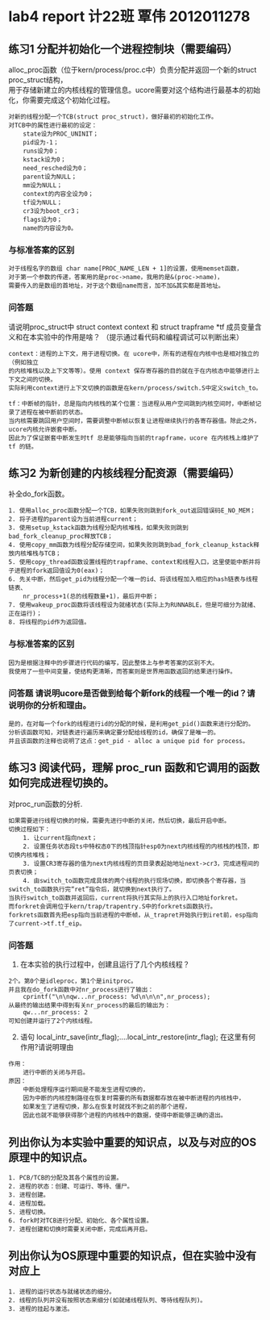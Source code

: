# lab4 report 计22班 覃伟 2012011278

## 练习1 分配并初始化一个进程控制块（需要编码）
alloc_proc函数（位于kern/process/proc.c中）负责分配并返回一个新的struct proc_struct结构，     
用于存储新建立的内核线程的管理信息。ucore需要对这个结构进行最基本的初始化，你需要完成这个初始化过程。     
```
对新的线程分配一个TCB(struct proc_struct)，做好最初的初始化工作。
对TCB中的属性进行最初的设定：
	state设为PROC_UNINIT；
	pid设为-1；
	runs设为0；
	kstack设为0；
	need_resched设为0；
	parent设为NULL；
	mm设为NULL；
	context的内容全设为0；
	tf设为NULL；
	cr3设为boot_cr3；
	flags设为0；
	name的内容设为0。
```

### 与标准答案的区别    
```
对于线程名字的数组 char name[PROC_NAME_LEN + 1]的设置，使用memset函数，
对于第一个参数的传递，答案用的是proc->name，我用的是&(proc->name)，
需要传入的是数组的首地址，对于这个数组name而言，加不加&其实都是首地址。
```

### 问答题
请说明proc_struct中 struct context context 和 struct trapframe *tf 成员变量含义和在本实验中的作用是啥？
（提示通过看代码和编程调试可以判断出来）
```  
context：进程的上下文，用于进程切换。在 ucore中，所有的进程在内核中也是相对独立的（例如独立
的内核堆栈以及上下文等等）。使用 context 保存寄存器的目的就在于在内核态中能够进行上下文之间的切换。
实际利用context进行上下文切换的函数是在kern/process/switch.S中定义switch_to。

tf：中断帧的指针，总是指向内核栈的某个位置：当进程从用户空间跳到内核空间时，中断帧记录了进程在被中断前的状态。
当内核需要跳回用户空间时，需要调整中断帧以恢复让进程继续执行的各寄存器值。除此之外，ucore内核允许嵌套中断。
因此为了保证嵌套中断发生时tf 总是能够指向当前的trapframe，ucore 在内核栈上维护了 tf 的链。
```

## 练习2 为新创建的内核线程分配资源（需要编码）
补全do_fork函数。
```
1. 使用alloc_proc函数分配一个TCB，如果失败则跳到fork_out返回错误码E_NO_MEM；
2. 将子进程的parent设为当前进程current；
3. 使用setup_kstack函数为线程分配内核堆栈，如果失败则跳到bad_fork_cleanup_proc释放TCB；
4. 使用copy_mm函数为线程分配存储空间，如果失败则跳到bad_fork_cleanup_kstack释放内核堆栈与TCB；
5. 使用copy_thread函数设置线程的trapframe、context和线程入口，这里使能中断并将子进程的fork返回值设为0(eax)；
6. 先关中断，然后get_pid为线程分配一个唯一的id、将该线程加入相应的hash链表与线程链表、
    nr_process+1(总的线程数量+1)，最后开中断；
7. 使用wakeup_proc函数将该线程设为就绪状态(实际上为RUNNABLE，但是可细分为就绪、正在运行)；
8. 将线程的pid作为返回值。
```

### 与标准答案的区别
```
因为是根据注释中的步骤进行代码的编写，因此整体上与参考答案的区别不大。
我使用了一些中间变量，使结构更清晰，而答案则是世界用函数返回的结果进行操作。
```

### 问答题 请说明ucore是否做到给每个新fork的线程一个唯一的id？请说明你的分析和理由。
```
是的，在对每一个fork的线程进行id的分配的时候，是利用get_pid()函数来进行分配的。
分析该函数可知，对链表进行遍历来确定要分配给线程的id，确保了是唯一的。
并且该函数的注释也说明了这点：get_pid - alloc a unique pid for process。
```

## 练习3 阅读代码，理解 proc_run 函数和它调用的函数如何完成进程切换的。
对proc_run函数的分析.
```
如果需要进行线程切换的时候，需要先进行中断的关闭，然后切换，最后开启中断。
切换过程如下：
	1. 让current指向next；
	2. 设置任务状态段ts中特权态0下的栈顶指针esp0为next内核线程的内核栈的栈顶，即切换内核堆栈；
	3. 设置CR3寄存器的值为next内核线程的页目录表起始地址next->cr3，完成进程间的页表切换；
	4. 由switch_to函数完成具体的两个线程的执行现场切换，即切换各个寄存器，当switch_to函数执行完“ret”指令后，就切换到next执行了。
当执行switch_to函数并返回后，current将执行其实际上的执行入口地址forkret。
而forkret会调用位于kern/trap/trapentry.S中的forkrets函数执行。
forkrets函数首先把esp指向当前进程的中断帧，从_trapret开始执行到iret前，esp指向了current->tf.tf_eip。
```   

### 问答题 
1. 在本实验的执行过程中，创建且运行了几个内核线程？
```
2个。第0个是idleproc，第1个是initproc。
并且我在do_fork函数中对nr_process进行了输出：
	cprintf("\n\nqw...nr_process: %d\n\n\n",nr_process);
从最终的输出结果中得到有关nr_process的最后的输出为：
	qw...nr_process: 2
可知创建并运行了2个内核线程。
```

2. 语句 local_intr_save(intr_flag);....local_intr_restore(intr_flag); 在这里有何作用?请说明理由
```
作用：
	进行中断的关闭与开启。
原因：
	中断处理程序运行期间是不能发生进程切换的，
	因为中断的内核控制路径在恢复时需要的所有数据都存放在被中断进程的内核栈中，
	如果发生了进程切换，那么在恢复时就找不到之前的那个进程，
	因此也就不能够获得那个进程的内核栈中的数据，使得中断能够正确的退出。
```

## 列出你认为本实验中重要的知识点，以及与对应的OS原理中的知识点。
```
1. PCB/TCB的分配及其各个属性的设置。
2. 进程的状态：创建、可运行、等待、僵尸。
3. 进程创建。
4. 进程加载。
5. 进程切换。
6. fork时对TCB进行分配、初始化、各个属性设置。
7. 进程创建和切换时需要关闭中断，完成后再开启。
```

## 列出你认为OS原理中重要的知识点，但在实验中没有对应上
```  
1. 进程的运行状态与就绪状态的细分。
2. 线程的队列并没有按照状态来细分(如就绪线程队列、等待线程队列)。
3. 进程的挂起与激活。
```



